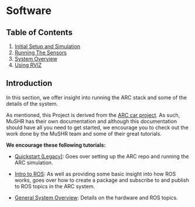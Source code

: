 # Software
## Table of Contents
1. [Initial Setup and Simulation](initial.md)
2. [Running The Sensors](sensors.md)
3. [System Overview](overview.md)
4. [Using RVIZ](rviz.md)

## Introduction
In this section, we offer insight into running the ARC stack and some of the details of the system.

As mentioned, this Project is derived from the [ARC car project](https://mushr.io/). As such, MuSHR has their own documentation and although this documentation should have all you need to get started, we encourage you to check out the work done by the MuSHR team and some of their great tutorials.

**We encourage these following tutorials:**

* [Quickstart (Legacy)](https://mushr.io/tutorials/quickstart/):  Goes over setting up the ARC repo and running the ARC simulation. 

* [Intro to ROS](https://mushr.io/tutorials/intro-to-ros/): As well as providing some basic insight into how ROS works, goes over how to create a package and subscribe to and publish to ROS topics in the ARC system.

* [General System Overview](https://mushr.io/tutorials/overview/): Details on the hardware and ROS topics.

